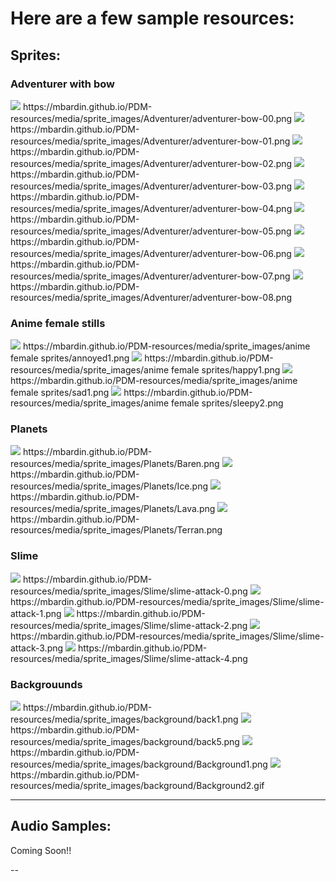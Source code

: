 # Here are a few sample resources:

## Sprites:

### Adventurer with bow

<img src="sprite_images/Adventurer/adventurer-bow-00.png"/>
https://mbardin.github.io/PDM-resources/media/sprite_images/Adventurer/adventurer-bow-00.png
<img src="sprite_images/Adventurer/adventurer-bow-01.png"/>
https://mbardin.github.io/PDM-resources/media/sprite_images/Adventurer/adventurer-bow-01.png
<img src="sprite_images/Adventurer/adventurer-bow-02.png"/>
https://mbardin.github.io/PDM-resources/media/sprite_images/Adventurer/adventurer-bow-02.png
<img src="sprite_images/Adventurer/adventurer-bow-03.png"/>
https://mbardin.github.io/PDM-resources/media/sprite_images/Adventurer/adventurer-bow-03.png
<img src="sprite_images/Adventurer/adventurer-bow-04.png"/>
https://mbardin.github.io/PDM-resources/media/sprite_images/Adventurer/adventurer-bow-04.png
<img src="sprite_images/Adventurer/adventurer-bow-05.png"/>
https://mbardin.github.io/PDM-resources/media/sprite_images/Adventurer/adventurer-bow-05.png
<img src="sprite_images/Adventurer/adventurer-bow-06.png"/>
https://mbardin.github.io/PDM-resources/media/sprite_images/Adventurer/adventurer-bow-06.png
<img src="sprite_images/Adventurer/adventurer-bow-07.png"/>
https://mbardin.github.io/PDM-resources/media/sprite_images/Adventurer/adventurer-bow-07.png
<img src="sprite_images/Adventurer/adventurer-bow-08.png"/>
https://mbardin.github.io/PDM-resources/media/sprite_images/Adventurer/adventurer-bow-08.png

### Anime female stills

<img src="sprite_images/anime female sprites/annoyed1.png"/>
https://mbardin.github.io/PDM-resources/media/sprite_images/anime female sprites/annoyed1.png
<img src="sprite_images/anime female sprites/happy1.png"/>
https://mbardin.github.io/PDM-resources/media/sprite_images/anime female sprites/happy1.png
<img src="sprite_images/anime female sprites/sad1.png"/>
https://mbardin.github.io/PDM-resources/media/sprite_images/anime female sprites/sad1.png
<img src="sprite_images/anime female sprites/sleepy2.png"/>
https://mbardin.github.io/PDM-resources/media/sprite_images/anime female sprites/sleepy2.png

### Planets

<img src="sprite_images/Planets/Baren.png"/>
https://mbardin.github.io/PDM-resources/media/sprite_images/Planets/Baren.png
<img src="sprite_images/Planets/Ice.png"/>
https://mbardin.github.io/PDM-resources/media/sprite_images/Planets/Ice.png
<img src="sprite_images/Planets/Lava.png"/>
https://mbardin.github.io/PDM-resources/media/sprite_images/Planets/Lava.png
<img src="sprite_images/Planets/Terran.png"/>
https://mbardin.github.io/PDM-resources/media/sprite_images/Planets/Terran.png

### Slime

<img src="sprite_images/Slime/slime-attack-0.png"/>
https://mbardin.github.io/PDM-resources/media/sprite_images/Slime/slime-attack-0.png
<img src="sprite_images/Slime/slime-attack-1.png"/>
https://mbardin.github.io/PDM-resources/media/sprite_images/Slime/slime-attack-1.png
<img src="sprite_images/Slime/slime-attack-2.png"/>
https://mbardin.github.io/PDM-resources/media/sprite_images/Slime/slime-attack-2.png
<img src="sprite_images/Slime/slime-attack-3.png"/>
https://mbardin.github.io/PDM-resources/media/sprite_images/Slime/slime-attack-3.png
<img src="sprite_images/Slime/slime-attack-4.png"/>
https://mbardin.github.io/PDM-resources/media/sprite_images/Slime/slime-attack-4.png

### Backgrouunds

<img src="sprite_images/background/back1.png"/>
https://mbardin.github.io/PDM-resources/media/sprite_images/background/back1.png
<img src="sprite_images/background/back5.png"/>
https://mbardin.github.io/PDM-resources/media/sprite_images/background/back5.png
<img src="sprite_images/background/Background1.png"/>
https://mbardin.github.io/PDM-resources/media/sprite_images/background/Background1.png
<img src="sprite_images/background/Background2.gif"/>
https://mbardin.github.io/PDM-resources/media/sprite_images/background/Background2.gif

---

## Audio Samples:

Coming Soon!!

--
